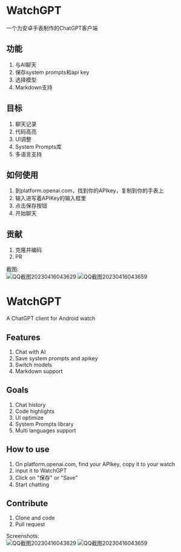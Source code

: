 # WatchGPT
一个为安卓手表制作的ChatGPT客户端

## 功能
1. 与AI聊天
2. 保存system prompts和api key
3. 选择模型
4. Markdown支持

## 目标
1. 聊天记录
2. 代码高亮
3. UI调整
4. System Prompts库
5. 多语言支持

## 如何使用
1. 到platform.openai.com，找到你的APIkey，复制到你的手表上
2. 输入进写着APIKey的输入框里
3. 点击保存按钮
4. 开始聊天

## 贡献
1. 克隆并编码
2. PR

截图:  
![QQ截图20230416043629](https://user-images.githubusercontent.com/61504912/232252230-b6aa5d00-523b-4897-8c5a-97151e99f89f.png)
![QQ截图20230416043659](https://user-images.githubusercontent.com/61504912/232252233-41ad6861-34b3-46ad-b4e1-a34b47657b22.png)


# WatchGPT
A ChatGPT client for Android watch

## Features
1. Chat with AI
2. Save system prompts and apikey
3. Switch models
4. Markdown support

## Goals
1. Chat history
2. Code highlights
3. UI optimize
4. System Prompts library
5. Multi languages support

## How to use
1. On platform.openai.com, find your APIkey, copy it to your watch
2. input it to WatchGPT
3. Click on "保存" or "Save"
4. Start chatting

## Contribute
1. Clone and code
2. Pull request

Screenshots:  
![QQ截图20230416043629](https://user-images.githubusercontent.com/61504912/232252230-b6aa5d00-523b-4897-8c5a-97151e99f89f.png)
![QQ截图20230416043659](https://user-images.githubusercontent.com/61504912/232252233-41ad6861-34b3-46ad-b4e1-a34b47657b22.png)
